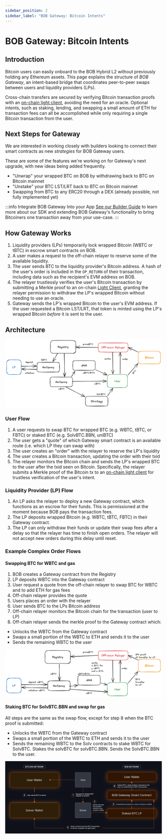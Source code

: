 ```yaml
---
sidebar_position: 2
sidebar_label: "BOB Gateway: Bitcoin Intents"
---
```


# BOB Gateway: Bitcoin Intents

## Introduction

Bitcoin users can easily onboard to the BOB Hybrid L2 without previously holding any Ethereum assets. This page explains the structure of _BOB Gateway_, an intent-based bridge that coordinates peer-to-peer swaps between users and liquidity providers (LPs).

Cross-chain transfers are secured by verifying Bitcoin transaction proofs with an [on-chain light client](/learn/builder-guides/relay), avoiding the need for an oracle. Optional intents, such as staking, lending, and swapping a small amount of ETH for transaction fees can all be accomplished while only requiring a single Bitcoin transaction from the user.

## Next Steps for Gateway

We are interested in working closely with builders looking to connect their smart contracts as new _strategies_ for BOB Gateway users.

These are some of the features we're working on for Gateway's next upgrade, with new ideas being added frequently.

- "Unwrap" your wrapped BTC on BOB by withdrawing back to BTC on Bitcoin mainnet
- "Unstake" your BTC LST/LRT back to BTC on Bitcoin mainnet
- Swapping from BTC to any ERC20 through a DEX (already possible, not fully implemented yet)

:::info Integrate BOB Gateway Into your App
[See our Builder Guide](/learn/builder-guides/gateway) to learn more about our SDK and extending BOB Gateway's functionality to bring Bitcoiners one transaction away from your use-case.
:::

## How Gateway Works

1. Liquidity providers (LPs) temporarily lock wrapped Bitcoin (WBTC or tBTC) in escrow smart contracts on BOB.
1. A user makes a request to the off-chain relayer to reserve some of the available liquidity.
1. The user sends BTC to the liquidity provider's Bitcoin address. A hash of the user's order is included in the `OP_RETURN` of their transaction, including data such as the recipient's EVM address on BOB.
1. The relayer trustlessly verifies the user's Bitcoin transaction by submitting a Merkle proof to an on-chain [Light Client](/learn/builder-guides/relay.md), granting the relayer permission to withdraw the LP's wrapped Bitcoin without needing to use an oracle.
1. Gateway sends the LP's wrapped Bitcoin to the user's EVM address. If the user requested a Bitcoin LST/LRT, that token is minted using the LP's wrapped Bitcoin _before_ it is sent to the user.

## Architecture

![architecture](./architecture.png)

### User Flow

1. A user requests to swap BTC for wrapped BTC (e.g. WBTC, tBTC, or FBTC) or staked BTC (e.g. SolvBTC.BBN, uniBTC)
1. The user gets a "quote" of which Gateway smart contract is an available route (i.e. which LP they can swap with)
1. The user creates an "order" with the relayer to reserve the LP's liquidity
1. The user creates a Bitcoin transaction, updating the order with their txid
1. The relayer monitors the Bitcoin chain and sends the LP's wrapped BTC to the user after the txid seen on Bitcoin. Specifically, the relayer submits a Merkle proof of the Bitcoin tx to an [on-chain light client](/learn/builder-guides/relay) for trustless verification of the user's intent.

### Liquidity Provider (LP) Flow

1. An LP asks the relayer to deploy a new Gateway contract, which functions as an escrow for their funds. This is permissioned at the moment because BOB pays the transaction fees.
2. The LP deposits wrapped Bitcoin (e.g. WBTC, tBTC, FBTC) in their Gateway contract.
3. The LP can only withdraw their funds or update their swap fees after a delay so that the relayer has time to finish open orders. The relayer will not accept new orders during this delay until reset.

### Example Complex Order Flows

#### Swapping BTC for WBTC and gas

1. BOB creates a Gateway contract from the Registry
2. LP deposits WBTC into the Gateway contract
3. User request a quote from the off-chain relayer to swap BTC for WBTC and to add ETH for gas fees
4. Off-chain relayer provides the quote
5. Users places an order with the relayer
6. User sends BTC to the LPs Bitcoin address
7. Off-chain relayer monitors the Bitcoin chain for the transaction (user to LP)
8. Off-chain relayer sends the merkle proof to the Gateway contract which:

- Unlocks the WBTC from the Gateway contract
- Swaps a small portion of the WBTC to ETH and sends it to the user
- Sends the remaining WBTC to the user

![swap](./swap.png)

#### Staking BTC for SolvBTC.BBN and swap for gas

All steps are the same as the swap flow, except for step 8 when the BTC proof is submitted:

- Unlocks the WBTC from the Gateway contract
- Swaps a small portion of the WBTC to ETH and sends it to the user
- Sends the remaining WBTC to the Solv contracts to stake WBTC for SolvBTC. Stakes the solvBTC for solvBTC.BBN. Sends the SolvBTC.BBN to the user.

![staking](./Staking-Flow.png)
